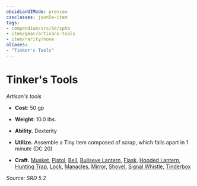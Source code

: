 ```yaml
---
obsidianUIMode: preview
cssclasses: json5e-item
tags:
- compendium/src/5e/xphb
- item/gear/artisans-tools
- item/rarity/none
aliases: 
- "Tinker's Tools"
---
```

# Tinker's Tools
*Artisan's tools*  

- **Cost**: 50 gp
- **Weight**: 10.0 lbs.

- **Ability.** Dexterity  
- **Utilize.** Assemble a Tiny item composed of scrap, which falls apart in 1 minute (DC 20)  
- **Craft.** [Musket](musket-xphb.md), [Pistol](pistol-xphb.md), [Bell](bell-xphb.md), [Bullseye Lantern](bullseye-lantern-xphb.md), [Flask](flask-xphb.md), [Hooded Lantern](hooded-lantern-xphb.md), [Hunting Trap](hunting-trap-xphb.md), [Lock](lock-xphb.md), [Manacles](manacles-xphb.md), [Mirror](mirror-xphb.md), [Shovel](shovel-xphb.md), [Signal Whistle](signal-whistle-xphb.md), [Tinderbox](tinderbox-xphb.md)  

*Source: SRD 5.2*